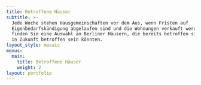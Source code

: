 ```yaml
---
title: Betroffene Häuser
subtitle: >-
  Jede Woche stehen Hausgemeinschaften vor dem Aus, wenn Fristen auf
  Eigenbedarfskündigung abgelaufen sind und die Wohnungen verkauft werden. Hier
  finden Sie eine Auswahl an Berliner Häusern, die bereits betroffen sind oder
  in Zukunft betroffen sein könnten.
layout_style: mosaic
menus:
  main:
    title: Betroffene Häuser
    weight: 2
layout: portfolio
---
```


